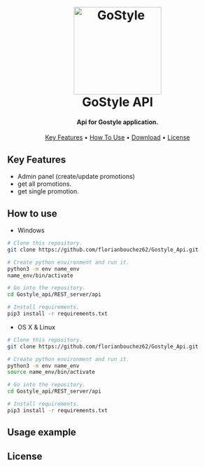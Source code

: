 <h1 align="center">
  <br>
  <img src="https://static.djangoproject.com/img/logos/django-logo-negative.png" alt="GoStyle" width="200">
  <br>
  GoStyle API
  <br>
</h1>

<h4 align="center">Api for Gostyle application.</h4>

<p align="center">
  <a href="#key-features">Key Features</a> •
  <a href="#how-to-use">How To Use</a> •
  <a href="#usage-example">Download</a> •
  <a href="#license">License</a>
</p>

## Key Features

* Admin panel (create/update promotions)
* get all promotions.
* get single promotion.

## How to use

* Windows

```sh
# Clone this repository.
git clone https://github.com/florianbouchez62/Gostyle_Api.git

# Create python environment and run it.
python3 -m env name_env
name_env/bin/activate

# Go into the repository.
cd Gostyle_api/REST_server/api

# Install requirements.
pip3 install -r requirements.txt
```

* OS X & Linux

```sh
# Clone this repository.
git clone https://github.com/florianbouchez62/Gostyle_Api.git

# Create python environment and run it.
python3 -m env name_env
source name_env/bin/activate

# Go into the repository.
cd Gostyle_api/REST_server/api

# Install requirements.
pip3 install -r requirements.txt
```

## Usage example

## License
